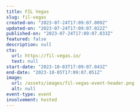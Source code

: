 ```yaml
---
title: FIL Vegas
slug: fil-vegas
created-on: "2023-07-24T17:09:07.009Z"
updated-on: "2023-07-24T17:09:07.022Z"
published-on: "2023-07-24T17:09:07.033Z"
featured: false
description: null
cta:
  url: https://fil-vegas.io/
  text: null
start-date: "2023-10-03T17:09:07.043Z"
end-date: "2023-10-05T17:09:07.051Z"
image:
  url: /assets/images/fil-vegas-event-header.png
  alt: null
event-type: event
involvement: hosted
---
```

